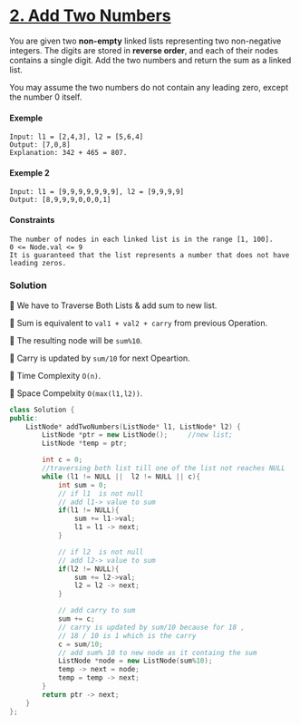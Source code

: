 # [2. Add Two Numbers](https://leetcode.com/problems/add-two-numbers/)

You are given two **non-empty** linked lists representing two non-negative integers. The digits are stored in **reverse order**, and each of their nodes contains a single digit. Add the two numbers and return the sum as a linked list.

You may assume the two numbers do not contain any leading zero, except the number 0 itself.

#### Exemple

```
Input: l1 = [2,4,3], l2 = [5,6,4]
Output: [7,0,8]
Explanation: 342 + 465 = 807.
```

#### Exemple 2

```
Input: l1 = [9,9,9,9,9,9,9], l2 = [9,9,9,9]
Output: [8,9,9,9,0,0,0,1]
```

#### Constraints

```
The number of nodes in each linked list is in the range [1, 100].
0 <= Node.val <= 9
It is guaranteed that the list represents a number that does not have leading zeros.
```

### Solution

📌 We have to Traverse Both Lists & add sum to new list.

📌 Sum is equivalent to `val1 + val2 + carry` from previous Operation.

📌 The resulting node will be `sum%10`.

📌 Carry is updated by `sum/10` for next Opeartion.

📌 Time Complexity `O(n)`.

📌 Space Compelxity `O(max(l1,l2))`.

```cpp
class Solution {
public:
    ListNode* addTwoNumbers(ListNode* l1, ListNode* l2) {
        ListNode *ptr = new ListNode();     //new list;
        ListNode *temp = ptr;

        int c = 0;
		//traversing both list till one of the list not reaches NULL
        while (l1 != NULL ||  l2 != NULL || c){
            int sum = 0;
		    // if l1  is not null
			// add l1-> value to sum
            if(l1 != NULL){
                sum += l1->val;
                l1 = l1 -> next;
            }

			// if l2  is not null
			// add l2-> value to sum
            if(l2 != NULL){
                sum += l2->val;
                l2 = l2 -> next;
            }

			// add carry to sum
            sum += c;
			// carry is updated by sum/10 because for 18 ,
			// 18 / 10 is 1 which is the carry
            c = sum/10;
			// add sum% 10 to new node as it containg the sum
            ListNode *node = new ListNode(sum%10);
            temp -> next = node;
            temp = temp -> next;
        }
        return ptr -> next;
    }
};
```
